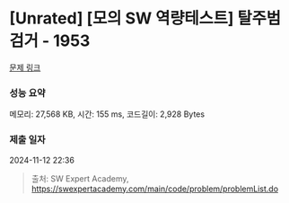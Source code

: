 # [Unrated] [모의 SW 역량테스트] 탈주범 검거 - 1953 

[문제 링크](https://swexpertacademy.com/main/code/problem/problemDetail.do?contestProbId=AV5PpLlKAQ4DFAUq) 

### 성능 요약

메모리: 27,568 KB, 시간: 155 ms, 코드길이: 2,928 Bytes

### 제출 일자

2024-11-12 22:36



> 출처: SW Expert Academy, https://swexpertacademy.com/main/code/problem/problemList.do